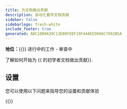 ```yaml
---
title: 为文档做出贡献
description: 自动化套件文档贡献
sidebar: false
sidebarlogo: fresh-white
include_footer: true
generated: ADC10B9A38C13D00FEDF19F44AEE9086C7892B5A
---
```


**地位：**{{<externalImage src="https://github.githubassets.com/images/icons/emoji/unicode/1f6a7.png" size="16x16" text="Construction Icon">}} 进行中的工作 - 审查中

了解如何开始为 {{ 的初学者文档做出贡献<product-name>}}.

## 设置

您可以使用以下问题来指导您的设置和贡献体验

{{<questions name="contribution/documentation.json" completed="Thank you for completing setup questions" showNavigationButtons=false >}}
